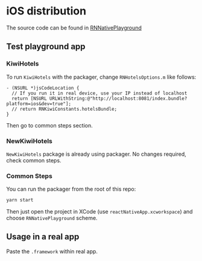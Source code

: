 # iOS distribution

The source code can be found in [RNNativePlayground](https://github.com/kiwicom/mobile/tree/master/ios/RNNativePlayground)

## Test playground app

### KiwiHotels

To run `KiwiHotels` with the packager, change `RNHotelsOptions.m` like follows:

```objc
- (NSURL *)jsCodeLocation {
  // If you run it in real device, use your IP instead of localhost
  return [NSURL URLWithString:@"http://localhost:8081/index.bundle?platform=ios&dev=true"];
  // return RNKiwiConstants.hotelsBundle;
}
```

Then go to common steps section.

### NewKiwiHotels

`NewKiwiHotels` package is already using packager. No changes required, check common steps.

### Common Steps

You can run the packager from the root of this repo:

```bash
yarn start
```

Then just open the project in XCode (use `reactNativeApp.xcworkspace`) and choose `RNNativePlayground` scheme.

## Usage in a real app

Paste the `.framework` within real app.
